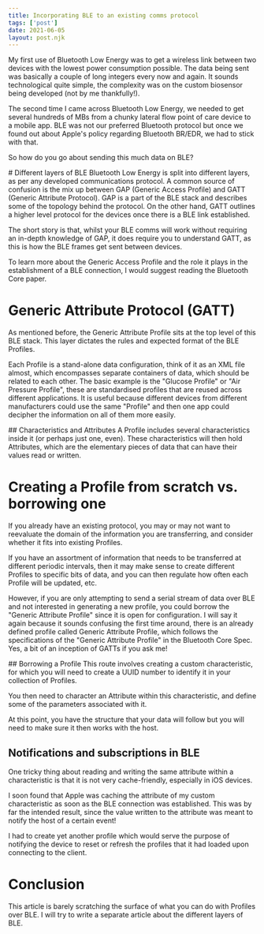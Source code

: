 ```yaml
---
title: Incorporating BLE to an existing comms protocol
tags: ['post']
date: 2021-06-05
layout: post.njk
---
```

My first use of Bluetooth Low Energy was to get a wireless link between two devices with the lowest power consumption possible. The data being sent was basically a couple of long integers every now and again. It sounds technological quite simple, the complexity was on the custom biosensor being developed (not by me thankfully!).

The second time I came across Bluetooth Low Energy, we needed to get several hundreds of MBs from a chunky lateral flow point of care device to a mobile app. BLE was not our preferred Bluetooth protocol but once we found out about Apple's policy regarding Bluetooth BR/EDR, we had to stick with that. 

So how do you go about sending this much data on BLE?  

# Different layers of BLE
Bluetooth Low Energy is split into different layers, as per any developed communications protocol. A common source of confusion is the mix up between GAP (Generic Access Profile) and GATT (Generic Attribute Protocol). GAP is a part of the BLE stack and describes some of the topology behind the protocol. On the other hand, GATT outlines a higher level protocol for the devices once there is a BLE link established. 

The short story is that, whilst your BLE comms will work without requiring an in-depth knowledge of GAP, it does require you to understand GATT, as this is how the BLE frames get sent between devices.

To learn more about the Generic Access Profile and the role it plays in the establishment of a BLE connection, I would suggest reading the Bluetooth Core paper.

# Generic Attribute Protocol (GATT)

As mentioned before, the Generic Attribute Profile sits at the top level of this BLE stack. This layer dictates the rules and expected format of the BLE Profiles. 

Each Profile is a stand-alone data configuration, think of it as an XML file almost, which encompasses separate containers of data, which should be related to each other. The basic example is the "Glucose Profile" or "Air Pressure Profile", these are standardised profiles that are reused across different applications. It is useful because different devices from different manufacturers could use the same "Profile" and then one app could decipher the information on all of them more easily.

## Characteristics and Attributes
A Profile includes several characteristics inside it (or perhaps just one, even). These characteristics will then hold Attributes, which are the elementary pieces of data that can have their values read or written.


# Creating a Profile from scratch vs. borrowing one
If you already have an existing protocol, you may or may not want to reevaluate the domain of the information you are transferring, and consider whether it fits into existing Profiles. 

If you have an assortment of information that needs to be transferred at different periodic intervals, then it may make sense to create different Profiles to specific bits of data, and you can then regulate how often each Profile will be updated, etc.

However, if you are only attempting to send a serial stream of data over BLE and not interested in generating a new profile, you could borrow the "Generic Attribute Profile" since it is open for configuration. I will say it again because it sounds confusing the first time around, there is an already defined profile called Generic Attribute Profile, which follows the specifications of the "Generic Attribute Profile" in the Bluetooth Core Spec. Yes, a bit of an inception of GATTs if you ask me! 

## Borrowing a Profile
This route involves creating a custom characteristic, for which you will need to create a UUID number to identify it in your collection of Profiles. 

You then need to character an Attribute within this characteristic, and define some of the parameters associated with it. 

At this point, you have the structure that your data will follow but you will need to make sure it then works with the host.

## Notifications and subscriptions in BLE
One tricky thing about reading and writing the same attribute within a characteristic is that it is not very cache-friendly, especially in iOS devices. 

I soon found that Apple was caching the attribute of my custom characteristic as soon as the BLE connection was established. This was by far the intended result, since the value written to the attribute was meant to notify the host of a certain event! 

I had to create yet another profile which would serve the purpose of notifying the device to reset or refresh the profiles that it had loaded upon connecting to the client.

# Conclusion
This article is barely scratching the surface of what you can do with Profiles over BLE. I will try to write a separate article about the different layers of BLE. 


